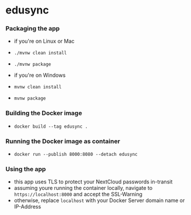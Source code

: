 # edusync

### Packaging the app
- if you're on Linux or Mac
- `./mvnw clean install`
- `./mvnw package`

- if you're on Windows
- `mvnw clean install`
- `mvnw package`


### Building the Docker image

- `docker build --tag edusync .`

### Running the Docker image as container

- `docker run --publish 8000:8080 --detach edusync`

### Using the app

- this app uses TLS to protect your NextCloud passwords in-transit
- assuming youre running the container locally,  navigate to `https://localhost:8000` and accept the SSL-Warning
- otherwise, replace `localhost` with your Docker Server domain name or IP-Address
